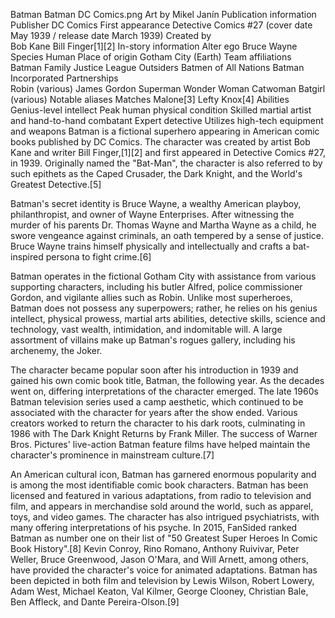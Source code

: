 
Batman
Batman DC Comics.png
Art by Mikel Janín
Publication information
Publisher	DC Comics
First appearance	Detective Comics #27
(cover date May 1939 /
release date March 1939)
Created by	
Bob Kane
Bill Finger[1][2]
In-story information
Alter ego	Bruce Wayne
Species	Human
Place of origin	Gotham City (Earth)
Team affiliations	
Batman Family
Justice League
Outsiders
Batmen of All Nations
Batman Incorporated
Partnerships	
Robin (various)
James Gordon
Superman
Wonder Woman
Catwoman
Batgirl (various)
Notable aliases	
Matches Malone[3]
Lefty Knox[4]
Abilities	
Genius-level intellect
Peak human physical condition
Skilled martial artist and hand-to-hand combatant
Expert detective
Utilizes high-tech equipment and weapons
Batman is a fictional superhero appearing in American comic books published by DC Comics. The character was created by artist Bob Kane and writer Bill Finger,[1][2] and first appeared in Detective Comics #27, in 1939. Originally named the "Bat-Man", the character is also referred to by such epithets as the Caped Crusader, the Dark Knight, and the World's Greatest Detective.[5]

Batman's secret identity is Bruce Wayne, a wealthy American playboy, philanthropist, and owner of Wayne Enterprises. After witnessing the murder of his parents Dr. Thomas Wayne and Martha Wayne as a child, he swore vengeance against criminals, an oath tempered by a sense of justice. Bruce Wayne trains himself physically and intellectually and crafts a bat-inspired persona to fight crime.[6]

Batman operates in the fictional Gotham City with assistance from various supporting characters, including his butler Alfred, police commissioner Gordon, and vigilante allies such as Robin. Unlike most superheroes, Batman does not possess any superpowers; rather, he relies on his genius intellect, physical prowess, martial arts abilities, detective skills, science and technology, vast wealth, intimidation, and indomitable will. A large assortment of villains make up Batman's rogues gallery, including his archenemy, the Joker.

The character became popular soon after his introduction in 1939 and gained his own comic book title, Batman, the following year. As the decades went on, differing interpretations of the character emerged. The late 1960s Batman television series used a camp aesthetic, which continued to be associated with the character for years after the show ended. Various creators worked to return the character to his dark roots, culminating in 1986 with The Dark Knight Returns by Frank Miller. The success of Warner Bros. Pictures' live-action Batman feature films have helped maintain the character's prominence in mainstream culture.[7]

An American cultural icon, Batman has garnered enormous popularity and is among the most identifiable comic book characters. Batman has been licensed and featured in various adaptations, from radio to television and film, and appears in merchandise sold around the world, such as apparel, toys, and video games. The character has also intrigued psychiatrists, with many offering interpretations of his psyche. In 2015, FanSided ranked Batman as number one on their list of "50 Greatest Super Heroes In Comic Book History".[8] Kevin Conroy, Rino Romano, Anthony Ruivivar, Peter Weller, Bruce Greenwood, Jason O'Mara, and Will Arnett, among others, have provided the character's voice for animated adaptations. Batman has been depicted in both film and television by Lewis Wilson, Robert Lowery, Adam West, Michael Keaton, Val Kilmer, George Clooney, Christian Bale, Ben Affleck, and Dante Pereira-Olson.[9]
